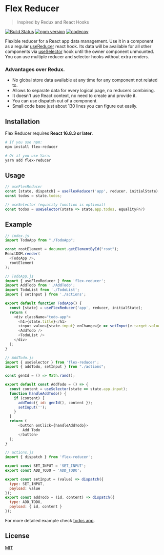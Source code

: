# Flex Reducer

> Inspired by Redux and React Hooks

[![Build Status](https://travis-ci.com/IpShot/flex-reducer.svg?branch=master)](https://travis-ci.com/IpShot/flex-reducer)
[![npm version](https://img.shields.io/npm/v/flex-reducer.svg?style=flat-square)](https://www.npmjs.com/package/flex-reducer)
[![codecov](https://codecov.io/gh/IpShot/flex-reducer/branch/master/graph/badge.svg)](https://codecov.io/gh/IpShot/flex-reducer)

Flexible reducer for a React app data management. Use it in a component as a regular [useReducer](https://reactjs.org/docs/hooks-reference.html#usereducer) react hook. Its data will be available for all other components via [useSelector](https://react-redux.js.org/next/api/hooks#useselector) hook until the owner component unmounted. You can use multiple reducer and selector hooks without extra renders.

### Advantages over Redux.
- No global store data available at any time for any component not related to.
- Allows to separate data for every logical page, no reducers combining.
- It doesn't use React context, no need to create and provide it.
- You can use dispatch out of a component.
- Small code base just about 130 lines you can figure out easily.

## Installation

Flex Reducer requires **React 16.8.3 or later**.

```sh
# If you use npm:
npm install flex-reducer

# Or if you use Yarn:
yarn add flex-reducer
```

## Usage
```js
// useFlexReducer
const [state, dispatch] = useFlexReducer('app', reducer, initialState);
const todos = state.todos;

// useSelector (equality function is optional)
const todos = useSelector(state => state.app.todos, equalityFn?)
```

## Example
```js
// index.js
import TodoApp from "./TodoApp";

const rootElement = document.getElementById("root");
ReactDOM.render(
  <TodoApp />,
  rootElement
);

// TodoApp.js
import { useFlexReducer } from 'flex-reducer';
import AddTodo from './AddTodo';
import TodoList from './TodoList';
import { setInput } from './actions';

export default function TodoApp() {
  const [state] = useFlexReducer('app', reducer, initialState);
  return (
    <div className="todo-app">
      <h1>{state.title}</h1>
      <input value={state.input} onChange={e => setInput(e.target.value)} />
      <AddTodo />
      <TodoList />
    </div>
  );
}

// AddTodo.js
import { useSelector } from 'flex-reducer';
import { addTodo, setInput } from "./actions";

const genId = () => Math.rand();

export default const AddTodo = () => {
  const content = useSelector(state => state.app.input);
  function handleAddTodo() {
    if (content) {
      addTodo({ id: genId(), content });
      setInput('');
    }
  }
  return (
      <button onClick={handleAddTodo}>
        Add Todo
      </button>
  );
}

// actions.js
import { dispatch } from 'flex-reducer';

export const SET_INPUT = 'SET_INPUT';
export const ADD_TODO = 'ADD_TODO';

export const setInput = (value) => dispatch({
  type: SET_INPUT,
  payload: value
});
export const addTodo = (id, content) => dispatch({
  type: ADD_TODO,
  payload: { id, content }
});
```

 For more detailed example check [todos app](https://github.com/IpShot/flex-reducer/tree/master/examples/todos).

## License

[MIT](LICENSE.md)
